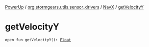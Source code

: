 [PowerUp](../../index.md) / [org.stormgears.utils.sensor_drivers](../index.md) / [NavX](index.md) / [getVelocityY](./get-velocity-y.md)

# getVelocityY

`open fun getVelocityY(): `[`Float`](https://kotlinlang.org/api/latest/jvm/stdlib/kotlin/-float/index.html)